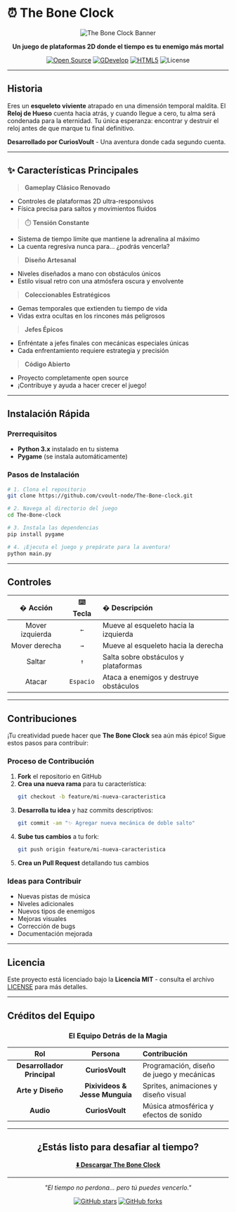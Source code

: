 # ⏰ The Bone Clock

<div align="center">

![The Bone Clock Banner](https://img.shields.io/badge/The%20Bone%20Clock-2D%20Platformer-red?style=for-the-badge&logo=skull)

**Un juego de plataformas 2D donde el tiempo es tu enemigo más mortal**

[![Open Source](https://img.shields.io/badge/Open%20Source-🦴-brightgreen?style=flat-square)](https://github.com/cvoult-node/The-Bone-clock)
[![GDevelop](https://img.shields.io/badge/GDevelop-5.x-blue?style=flat-square&logo=gdevelop)](https://gdevelop.io)
[![HTML5](https://img.shields.io/badge/HTML5-Ready-orange?style=flat-square&logo=html5)](https://developer.mozilla.org/en-US/docs/Web/HTML)
![License](https://img.shields.io/badge/License-MIT-yellow?style=flat-square)

</div>

---

## Historia

Eres un **esqueleto viviente** atrapado en una dimensión temporal maldita. El **Reloj de Hueso** cuenta hacia atrás, y cuando llegue a cero, tu alma será condenada para la eternidad. Tu única esperanza: encontrar y destruir el reloj antes de que marque tu final definitivo.

**Desarrollado por CuriosVoult** - Una aventura donde cada segundo cuenta.

---

## ✨ Características Principales

> **Gameplay Clásico Renovado**
- Controles de plataformas 2D ultra-responsivos
- Física precisa para saltos y movimientos fluidos

> ⏱️ **Tensión Constante**
- Sistema de tiempo límite que mantiene la adrenalina al máximo
- La cuenta regresiva nunca para... ¿podrás vencerla?

> **Diseño Artesanal**
- Niveles diseñados a mano con obstáculos únicos
- Estilo visual retro con una atmósfera oscura y envolvente

> **Coleccionables Estratégicos**
- Gemas temporales que extienden tu tiempo de vida
- Vidas extra ocultas en los rincones más peligrosos

> **Jefes Épicos**
- Enfréntate a jefes finales con mecánicas especiales únicas
- Cada enfrentamiento requiere estrategia y precisión

> **Código Abierto**
- Proyecto completamente open source
- ¡Contribuye y ayuda a hacer crecer el juego!

---

## Instalación Rápida

### Prerrequisitos
- **Python 3.x** instalado en tu sistema
- **Pygame** (se instala automáticamente)

### Pasos de Instalación

```bash
# 1. Clona el repositorio
git clone https://github.com/cvoult-node/The-Bone-clock.git

# 2. Navega al directorio del juego
cd The-Bone-clock

# 3. Instala las dependencias
pip install pygame

# 4. ¡Ejecuta el juego y prepárate para la aventura!
python main.py
```

---

## Controles

<div align="center">

| � **Acción** | ⌨️ **Tecla** | � **Descripción** |
|:-------------:|:------------:|:-------------------|
| Mover izquierda | `←` | Mueve al esqueleto hacia la izquierda |
| Mover derecha | `→` | Mueve al esqueleto hacia la derecha |
| Saltar | `↑` | Salta sobre obstáculos y plataformas |
| Atacar | `Espacio` | Ataca a enemigos y destruye obstáculos |

</div>

---

## Contribuciones

¡Tu creatividad puede hacer que **The Bone Clock** sea aún más épico! Sigue estos pasos para contribuir:

### Proceso de Contribución

1. **Fork** el repositorio en GitHub
2. **Crea una nueva rama** para tu característica:
   ```bash
   git checkout -b feature/mi-nueva-caracteristica
   ```
3. **Desarrolla tu idea** y haz commits descriptivos:
   ```bash
   git commit -am "✨ Agregar nueva mecánica de doble salto"
   ```
4. **Sube tus cambios** a tu fork:
   ```bash
   git push origin feature/mi-nueva-caracteristica
   ```
5. **Crea un Pull Request** detallando tus cambios

### Ideas para Contribuir
- Nuevas pistas de música
- Niveles adicionales
- Nuevos tipos de enemigos
- Mejoras visuales
- Corrección de bugs
- Documentación mejorada

---

## Licencia

Este proyecto está licenciado bajo la **Licencia MIT** - consulta el archivo [LICENSE](LICENSE) para más detalles.

---

## Créditos del Equipo

<div align="center">

### **El Equipo Detrás de la Magia**

| **Rol** | **Persona** | **Contribución** |
|:----------:|:--------------:|:-------------------|
| **Desarrollador Principal** | **CuriosVoult** | Programación, diseño de juego y mecánicas |
| **Arte y Diseño** | **Pixivideos & Jesse Munguia** | Sprites, animaciones y diseño visual |
| **Audio** | **CuriosVoult** | Música atmosférica y efectos de sonido |

</div>

---

<div align="center">

## ¿Estás listo para desafiar al tiempo? 

**[⬇️ Descargar The Bone Clock](https://github.com/cvoult-node/The-Bone-clock)**

---

*"El tiempo no perdona... pero tú puedes vencerlo."*

[![GitHub stars](https://img.shields.io/github/stars/cvoult-node/The-Bone-clock?style=social)](https://github.com/cvoult-node/The-Bone-clock)
[![GitHub forks](https://img.shields.io/github/forks/cvoult-node/The-Bone-clock?style=social)](https://github.com/cvoult-node/The-Bone-clock)

</div>
